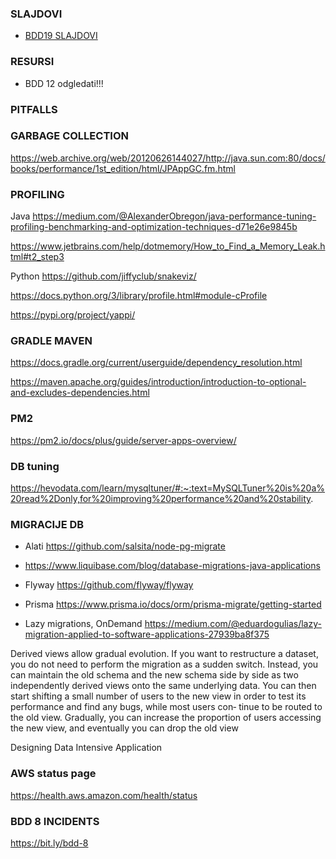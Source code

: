 ### SLAJDOVI 

- [BDD19 SLAJDOVI](./BDD-19.pdf)

### RESURSI

- BDD 12 odgledati!!!

### PITFALLS


### GARBAGE COLLECTION

https://web.archive.org/web/20120626144027/http://java.sun.com:80/docs/books/performance/1st_edition/html/JPAppGC.fm.html


### PROFILING

Java
https://medium.com/@AlexanderObregon/java-performance-tuning-profiling-benchmarking-and-optimization-techniques-d71e26e9845b


https://www.jetbrains.com/help/dotmemory/How_to_Find_a_Memory_Leak.html#t2_step3

Python 
https://github.com/jiffyclub/snakeviz/

https://docs.python.org/3/library/profile.html#module-cProfile

https://pypi.org/project/yappi/




### GRADLE  MAVEN

https://docs.gradle.org/current/userguide/dependency_resolution.html

https://maven.apache.org/guides/introduction/introduction-to-optional-and-excludes-dependencies.html


### PM2 

https://pm2.io/docs/plus/guide/server-apps-overview/


### DB tuning

https://hevodata.com/learn/mysqltuner/#:~:text=MySQLTuner%20is%20a%20read%2Donly,for%20improving%20performance%20and%20stability.


### MIGRACIJE DB

- Alati https://github.com/salsita/node-pg-migrate
- https://www.liquibase.com/blog/database-migrations-java-applications
- Flyway https://github.com/flyway/flyway
- Prisma https://www.prisma.io/docs/orm/prisma-migrate/getting-started

- Lazy migrations, OnDemand
https://medium.com/@eduardogulias/lazy-migration-applied-to-software-applications-27939ba8f375


Derived views allow gradual evolution. If you want to restructure a dataset, you do
not need to perform the migration as a sudden switch. Instead, you can maintain the
old schema and the new schema side by side as two independently derived views onto
the same underlying data. You can then start shifting a small number of users to the
new view in order to test its performance and find any bugs, while most users con‐
tinue to be routed to the old view. Gradually, you can increase the proportion of
users accessing the new view, and eventually you can drop the old view

Designing Data Intensive Application

###  AWS status page

https://health.aws.amazon.com/health/status


### BDD 8 INCIDENTS

https://bit.ly/bdd-8
